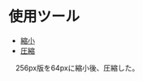 # 使用ツール

* [縮小](https://resizer.myct.jp/)
* [圧縮](https://www.iloveimg.com/ja/)

　256px版を64pxに縮小後、圧縮した。

